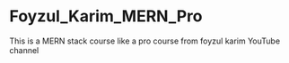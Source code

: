 # Foyzul_Karim_MERN_Pro
This is a MERN stack course like a pro course from foyzul karim YouTube channel
